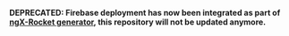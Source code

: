 **DEPRECATED: Firebase deployment has now been integrated as part of  
[ngX-Rocket generator](https://github.com/ngx-rocket/generator-ngx-rocket), this repository will not be updated
anymore.**

